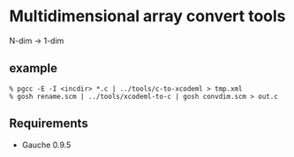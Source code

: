 # Multidimensional array convert tools

N-dim → 1-dim

## example
```
% pgcc -E -I <incdir> *.c | ../tools/c-to-xcodeml > tmp.xml
% gosh rename.scm | ../tools/xcodeml-to-c | gosh convdim.scm > out.c
```

## Requirements
* Gauche 0.9.5
